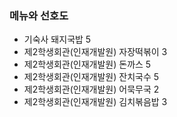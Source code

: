 ### 메뉴와 선호도

- 기숙사 돼지국밥 5
- 제2학생회관(인재개발원) 자장떡볶이 3
- 제2학생회관(인재개발원) 돈까스 5
- 제2학생회관(인재개발원) 잔치국수 5
- 제2학생회관(인재개발원) 어묵무국 2
- 제2학생회관(인재개발원) 김치볶음밥 3
